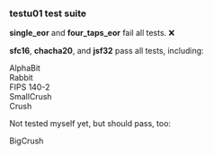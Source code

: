 ### testu01 test suite

**single_eor** and **four_taps_eor** fail all tests. :x:

**sfc16**, **chacha20**, and **jsf32** pass all tests, including:

AlphaBit  
Rabbit  
FIPS 140-2  
SmallCrush  
Crush  

Not tested myself yet, but should pass, too:

BigCrush
